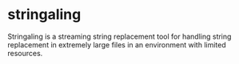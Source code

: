 # stringaling
Stringaling is a streaming string replacement tool for handling string replacement in extremely large files in an environment with limited resources.
